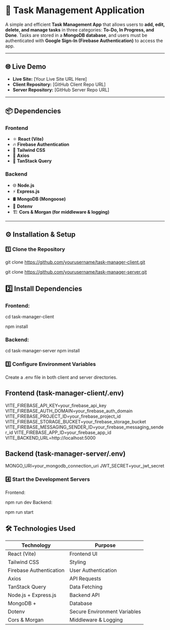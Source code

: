 # 📝 Task Management Application

A simple and efficient **Task Management App** that allows users to **add, edit, delete, and manage tasks** in three categories: **To-Do, In Progress, and Done**. Tasks are stored in a **MongoDB database**, and users must be authenticated with **Google Sign-In (Firebase Authentication)** to access the app. 

---

## 🌐 Live Demo

- **Live Site:** [Your Live Site URL Here]  
- **Client Repository:** [GitHub Client Repo URL]  
- **Server Repository:** [GitHub Server Repo URL]  

---

## 📦 Dependencies

### **Frontend**
- ⚛ **React (Vite)**
- 🔥 **Firebase Authentication**
- 💅 **Tailwind CSS**
- 🔗 **Axios**
- 🔄 **TanStack Query**

### **Backend**
- 🌐 **Node.js**
- ⚡ **Express.js**
- 🛢 **MongoDB (Mongoose)**
- 🔐 **Dotenv**
- 🏗 **Cors & Morgan (for middleware & logging)**

---

## ⚙️ Installation & Setup

### 1️⃣ Clone the Repository

git clone https://github.com/yourusername/task-manager-client.git

git clone https://github.com/yourusername/task-manager-server.git

## 2️⃣ Install Dependencies
### Frontend:
cd task-manager-client

 npm install
### Backend:
cd task-manager-server
npm install
### 3️⃣ Configure Environment Variables
Create a .env file in both client and server directories.

## Frontend (task-manager-client/.env)
VITE_FIREBASE_API_KEY=your_firebase_api_key
VITE_FIREBASE_AUTH_DOMAIN=your_firebase_auth_domain
VITE_FIREBASE_PROJECT_ID=your_firebase_project_id
VITE_FIREBASE_STORAGE_BUCKET=your_firebase_storage_bucket
VITE_FIREBASE_MESSAGING_SENDER_ID=your_firebase_messaging_sender_id
VITE_FIREBASE_APP_ID=your_firebase_app_id
VITE_BACKEND_URL=http://localhost:5000

## Backend (task-manager-server/.env)

MONGO_URI=your_mongodb_connection_uri
 JWT_SECRET=your_jwt_secret
### 4️⃣ Start the Development Servers
Frontend:

npm run dev
Backend:

npm run start

## 🛠️ Technologies Used

| **Technology**           | **Purpose**                     |
|-------------------------|--------------------------------|
| React (Vite)            | Frontend UI                    |
| Tailwind CSS            | Styling                         |
| Firebase Authentication | User Authentication            |
| Axios                   | API Requests                   |
| TanStack Query          | Data Fetching                  |
| Node.js + Express.js    | Backend API                    |
| MongoDB +     | Database                        |
| Dotenv                  | Secure Environment Variables    |
| Cors & Morgan           | Middleware & Logging           |
